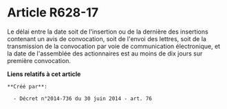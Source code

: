 # Article R628-17

Le délai entre la date soit de l'insertion ou de la dernière des insertions  contenant un avis de convocation, soit de
l'envoi des lettres, soit de la  transmission de la convocation par voie de communication électronique, et la  date de
l'assemblée des actionnaires est au moins de dix jours sur première  convocation.

**Liens relatifs à cet article**

	**Créé par**:

	  - Décret n°2014-736 du 30 juin 2014 - art. 76
